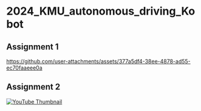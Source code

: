# 2024_KMU_autonomous_driving_Kobot
## Assignment 1
https://github.com/user-attachments/assets/377a5df4-38ee-4878-ad55-ec70faaeee0a
## Assignment 2
[![YouTube Thumbnail](https://img.youtube.com/vi/UsoK1yYS4So/maxresdefault.jpg)](https://youtu.be/UsoK1yYS4So)
